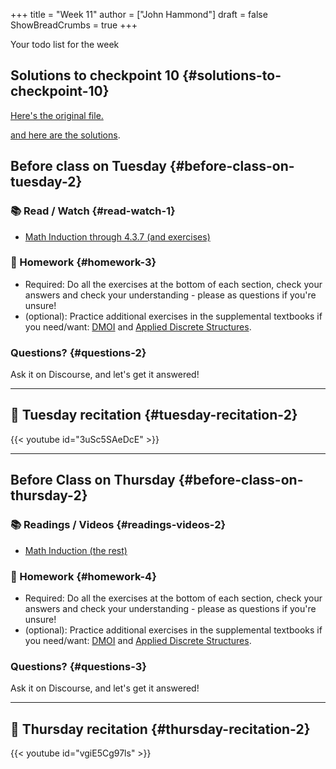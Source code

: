 +++
title = "Week 11"
author = ["John Hammond"]
draft = false
ShowBreadCrumbs = true
+++

Your todo list for the week
<!--more-->


## Solutions to checkpoint 10 {#solutions-to-checkpoint-10}

[Here's the original file.](https://nextcloud.math.wichita.edu/index.php/s/mfseBRNKZxK8Pym)

[and here are the solutions](https://nextcloud.math.wichita.edu/index.php/s/8LRWkMGNnBKps5b).


## Before class on Tuesday {#before-class-on-tuesday-2}


### 📚 Read / Watch {#read-watch-1}

-   [Math
    Induction through 4.3.7 (and exercises)](https://www.math.wichita.edu/discrete-book/sec_logic_induction.html)


### 📝 Homework {#homework-3}

-   Required: Do all the exercises at the bottom of each section, check
    your answers and check your understanding - please as questions if
    you're unsure!
-   (optional): Practice additional exercises in the supplemental
    textbooks if you need/want:
    [DMOI](http://discrete.openmathbooks.org/dmoi3/) and
    [Applied
    Discrete Structures](http://faculty.uml.edu/klevasseur/ads/index-ads.html).


### Questions? {#questions-2}

Ask it on Discourse, and let's get it answered!

---


## 🎥 Tuesday recitation {#tuesday-recitation-2}

{{< youtube id="3uSc5SAeDcE" >}}

---


## Before Class on Thursday {#before-class-on-thursday-2}


### 📚 Readings / Videos {#readings-videos-2}

-   [Math Induction (the rest)](https://www.math.wichita.edu/discrete-book/sec_logic_induction.html)


### 📝 Homework {#homework-4}

-   Required: Do all the exercises at the bottom of each section, check
    your answers and check your understanding - please as questions if
    you're unsure!
-   (optional): Practice additional exercises in the supplemental
    textbooks if you need/want:
    [DMOI](http://discrete.openmathbooks.org/dmoi3/) and
    [Applied
    Discrete Structures](http://faculty.uml.edu/klevasseur/ads/index-ads.html).


### Questions? {#questions-3}

Ask it on Discourse, and let's get it answered!

---


## 🎥 Thursday recitation {#thursday-recitation-2}

{{< youtube id="vgiE5Cg97ls" >}}
